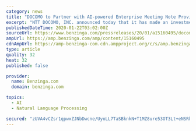 ```yaml
---
category: news
title: "DOCOMO to Partner with AI-powered Enterprise Meeting Note Provider Otter.ai in Japan"
excerpt: "NTT DOCOMO, INC. announced today that it has made an investment in Otter.ai, the US-based provider of the highly accurate AI-powered Otter Voice Meeting Notes live transcription application. The investment forms part of a business partnership aiming at supporting Otter."
publishedDateTime: 2020-01-22T03:02:00Z
sourceUrl: https://www.benzinga.com/pressreleases/20/01/a15160495/docomo-to-partner-with-ai-powered-enterprise-meeting-note-provider-otter-ai-in-japan
ampUrl: https://amp.benzinga.com/amp/content/15160495
cdnAmpUrl: https://amp-benzinga-com.cdn.ampproject.org/c/s/amp.benzinga.com/amp/content/15160495
type: article
quality: 32
heat: 32
published: false

provider:
  name: Benzinga.com
  domain: benzinga.com

topics:
  - AI
  - Natural Language Processing

secured: "zUVA4vCZsr1qpwxZJNbDwcne/UyoLL7TaSBknkN+T1MZ8ure53OT3Lt+eNSRkY6PHM6QZNjY9ROq1d/Dsq++cDMPk+u8V1vGGsaQELV24nlmU0AR7MoOY8bJ1RblCm7XXjODvEeiRTlrDwbqooTiMO8679OnlWry1q4UjAeCtx267toJN1AoLbjTD6wXBxP4RpJhgHnuFSd9drIf0FHNZfmuzl5G9GsbtFvSTp12DDC5bGW/wSR0srklIteYjGoeMGu3PLzO8aHp/7qtwHiYBZZilaX8U4u7JSaSUUDFs/g=;VKI6j5u4ALIDIBV7yzOhEQ=="
---
```


